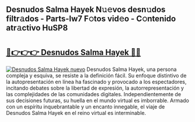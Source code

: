 ## Desnudos Salma Hayek N𝚞𝚎vos desn𝚞dos filtr𝚊dos - Parts-Iw7 F𝚘tos vid𝚎o - C𝚘ntenido atr𝚊ctivo HuSP8

# <h2><a href="http://mb4db0.tromn.icu/?c=Desnudos+Salma+Hayek">🔗👉👉👉 Desnudos Salma Hayek 🔗🔗</a></h2>

[![Desnudos Salma Hayek nuevo](https://i.imgur.com/pEAQMta.gif)](http://mb4db0.tromn.icu/?c=Desnudos+Salma+Hayek)
Desnudos Salma Hayek, una persona compleja y esquiva, se resiste a la definición fácil. Su enfoque distintivo de la autopresentación en línea ha fascinado y provocado a los espectadores, incitando debates sobre la libertad de expresión, la autorrepresentación y las complejidades de las comunidades digitales. Independientemente de sus decisiones futuras, su huella en el mundo virtual es imborrable. Armado con un espíritu inquebrantable y un encanto innegable, el viaje de Desnudos Salma Hayek en el reino virtual es interminable.
